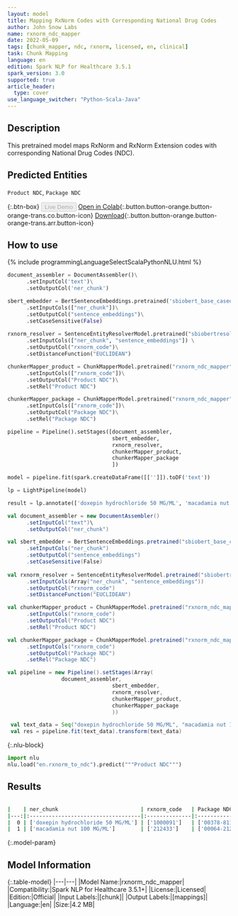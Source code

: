 ```yaml
---
layout: model
title: Mapping RxNorm Codes with Corresponding National Drug Codes
author: John Snow Labs
name: rxnorm_ndc_mapper
date: 2022-05-09
tags: [chunk_mapper, ndc, rxnorm, licensed, en, clinical]
task: Chunk Mapping
language: en
edition: Spark NLP for Healthcare 3.5.1
spark_version: 3.0
supported: true
article_header:
  type: cover
use_language_switcher: "Python-Scala-Java"
---
```



## Description


This pretrained model maps RxNorm and RxNorm Extension codes with corresponding National Drug Codes (NDC).


## Predicted Entities


`Product NDC`, `Package NDC`


{:.btn-box}
<button class="button button-orange" disabled>Live Demo</button>
[Open in Colab](https://colab.research.google.com/github/JohnSnowLabs/spark-nlp-workshop/blob/master/tutorials/Certification_Trainings/Healthcare/26.Chunk_Mapping.ipynb){:.button.button-orange.button-orange-trans.co.button-icon}
[Download](https://s3.amazonaws.com/auxdata.johnsnowlabs.com/clinical/models/rxnorm_ndc_mapper_en_3.5.1_3.0_1652076748381.zip){:.button.button-orange.button-orange-trans.arr.button-icon}


## How to use






<div class="tabs-box" markdown="1">
{% include programmingLanguageSelectScalaPythonNLU.html %}

```python
document_assembler = DocumentAssembler()\
      .setInputCol('text')\
      .setOutputCol('ner_chunk')

sbert_embedder = BertSentenceEmbeddings.pretrained('sbiobert_base_cased_mli', 'en','clinical/models')\
      .setInputCols(["ner_chunk"])\
      .setOutputCol("sentence_embeddings")\
      .setCaseSensitive(False)
    
rxnorm_resolver = SentenceEntityResolverModel.pretrained("sbiobertresolve_rxnorm_augmented","en", "clinical/models") \
      .setInputCols(["ner_chunk", "sentence_embeddings"]) \
      .setOutputCol("rxnorm_code")\
      .setDistanceFunction("EUCLIDEAN")

chunkerMapper_product = ChunkMapperModel.pretrained("rxnorm_ndc_mapper", "en", "clinical/models"))\
      .setInputCols(["rxnorm_code"])\
      .setOutputCol("Product NDC")\
      .setRel("Product NDC") 

chunkerMapper_package = ChunkMapperModel.pretrained("rxnorm_ndc_mapper", "en", "clinical/models"))\
      .setInputCols(["rxnorm_code"])\
      .setOutputCol("Package NDC")\
      .setRel("Package NDC") 

pipeline = Pipeline().setStages([document_assembler,
                                 sbert_embedder,
                                 rxnorm_resolver,
                                 chunkerMapper_product,
                                 chunkerMapper_package
                                 ])

model = pipeline.fit(spark.createDataFrame([['']]).toDF('text')) 

lp = LightPipeline(model)

result = lp.annotate(['doxepin hydrochloride 50 MG/ML', 'macadamia nut 100 MG/ML'])
```
```scala
val document_assembler = new DocumentAssembler()
      .setInputCol("text")\
      .setOutputCol("ner_chunk")

val sbert_embedder = BertSentenceEmbeddings.pretrained("sbiobert_base_cased_mli", "en","clinical/models")
      .setInputCols("ner_chunk")
      .setOutputCol("sentence_embeddings")
      .setCaseSensitive(False)
    
val rxnorm_resolver = SentenceEntityResolverModel.pretrained("sbiobertresolve_rxnorm_augmented","en", "clinical/models")
      .setInputCols(Array("ner_chunk", "sentence_embeddings"))
      .setOutputCol("rxnorm_code")
      .setDistanceFunction("EUCLIDEAN")

val chunkerMapper_product = ChunkMapperModel.pretrained("rxnorm_ndc_mapper", "en", "clinical/models"))
      .setInputCols("rxnorm_code")
      .setOutputCol("Product NDC")
      .setRel("Product NDC")  

val chunkerMapper_package = ChunkMapperModel.pretrained("rxnorm_ndc_mapper", "en", "clinical/models"))
      .setInputCols("rxnorm_code")
      .setOutputCol("Package NDC")
      .setRel("Package NDC") 

val pipeline = new Pipeline().setStages(Array(
				 document_assembler,
                                 sbert_embedder,
                                 rxnorm_resolver,
                                 chunkerMapper_product,
                                 chunkerMapper_package
                                 ))

 val text_data = Seq("doxepin hydrochloride 50 MG/ML", "macadamia nut 100 MG/ML").toDS.toDF("text")
 val res = pipeline.fit(text_data).transform(text_data)
```


{:.nlu-block}
```python
import nlu
nlu.load("en.rxnorm_to_ndc").predict("""Product NDC""")
```

</div>


## Results


```bash

|    | ner_chunk                          | rxnorm_code   | Package NDC       | Product NDC    |
|---:|:-----------------------------------|:--------------|:------------------|:---------------|
|  0 | ['doxepin hydrochloride 50 MG/ML'] | ['1000091']   | ['00378-8117-45'] | ['00378-8117'] |
|  1 | ['macadamia nut 100 MG/ML']        | ['212433']    | ['00064-2120-08'] | ['00064-2120'] |

```


{:.model-param}
## Model Information


{:.table-model}
|---|---|
|Model Name:|rxnorm_ndc_mapper|
|Compatibility:|Spark NLP for Healthcare 3.5.1+|
|License:|Licensed|
|Edition:|Official|
|Input Labels:|[chunk]|
|Output Labels:|[mappings]|
|Language:|en|
|Size:|4.2 MB|
<!--stackedit_data:
eyJoaXN0b3J5IjpbLTI1MDU5NDY2MywyODg4MTUyOTQsLTEwOD
M3MDYwNDZdfQ==
-->
